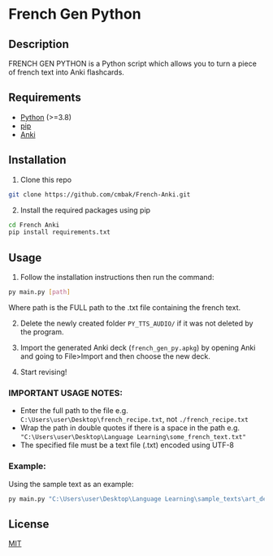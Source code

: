 # French Gen Python
## Description

FRENCH GEN PYTHON is a Python script which allows you to turn a piece of french text into Anki flashcards.

## Requirements

- [Python](https://www.python.org/downloads/) (>=3.8)
- [pip](https://pip.pypa.io/en/stable/installation/)
- [Anki](https://apps.ankiweb.net/)

## Installation

1. Clone this repo
```bash
git clone https://github.com/cmbak/French-Anki.git
```
2. Install the required packages using pip
```bash
cd French Anki
pip install requirements.txt
```

## Usage
1. Follow the installation instructions then run the command: 
```bash
py main.py [path]
```
Where path is the FULL path to the .txt file containing the french text.

2. Delete the newly created folder ```PY_TTS_AUDIO/``` if it was not deleted by the program.

3. Import the generated Anki deck (```french_gen_py.apkg```) by opening Anki and going to File>Import and then choose the new deck.
4. Start revising!

### IMPORTANT USAGE NOTES:
- Enter the full path to the file e.g. ```C:\Users\user\Desktop\french_recipe.txt```, not ```./french_recipe.txt```
- Wrap the path in double quotes if there is a space in the path e.g. ```"C:\Users\user\Desktop\Language Learning\some_french_text.txt"```
- The specified file must be a text file (.txt) encoded using UTF-8

### Example:
Using the sample text as an example:
```bash
py main.py "C:\Users\user\Desktop\Language Learning\sample_texts\art_de_la_traduction.txt"
```

## License

[MIT](https://choosealicense.com/licenses/mit/)
